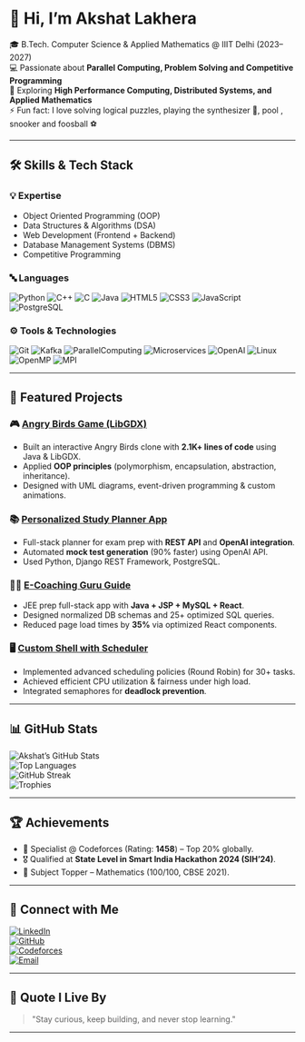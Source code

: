# 👋 Hi, I’m Akshat Lakhera

🎓 B.Tech. Computer Science & Applied Mathematics @ IIIT Delhi (2023–2027)  
💻 Passionate about **Parallel Computing, Problem Solving and Competitive Programming**  
🚀 Exploring **High Performance Computing, Distributed Systems, and Applied Mathematics**  
⚡ Fun fact: I love solving logical puzzles, playing the synthesizer 🎹, pool , snooker and foosball ⚽  

---

## 🛠️ Skills & Tech Stack  

### 💡 Expertise
- Object Oriented Programming (OOP)  
- Data Structures & Algorithms (DSA)  
- Web Development (Frontend + Backend)  
- Database Management Systems (DBMS)  
- Competitive Programming  

### 🔤 Languages
![Python](https://img.shields.io/badge/Python-3776AB?style=for-the-badge&logo=python&logoColor=white)
![C++](https://img.shields.io/badge/C++-00599C?style=for-the-badge&logo=cplusplus&logoColor=white)
![C](https://img.shields.io/badge/C-00599C?style=for-the-badge&logo=c&logoColor=white)
![Java](https://img.shields.io/badge/Java-007396?style=for-the-badge&logo=java&logoColor=white)
![HTML5](https://img.shields.io/badge/HTML5-E34F26?style=for-the-badge&logo=html5&logoColor=white)
![CSS3](https://img.shields.io/badge/CSS3-1572B6?style=for-the-badge&logo=css3&logoColor=white)
![JavaScript](https://img.shields.io/badge/JavaScript-F7DF1E?style=for-the-badge&logo=javascript&logoColor=black)
![PostgreSQL](https://img.shields.io/badge/PostgreSQL-336791?style=for-the-badge&logo=postgresql&logoColor=white)

### ⚙️ Tools & Technologies
![Git](https://img.shields.io/badge/Git-F05032?style=for-the-badge&logo=git&logoColor=white)
![Kafka](https://img.shields.io/badge/Kafka-231F20?style=for-the-badge&logo=apache-kafka&logoColor=white)
![ParallelComputing](https://img.shields.io/badge/Parallel-Computing-06B6D4?style=for-the-badge&logo=Parallel-Computing&logoColor=white)
![Microservices](https://img.shields.io/badge/Microservices-FF6F00?style=for-the-badge&logo=apache&logoColor=white)
![OpenAI](https://img.shields.io/badge/OpenAI-412991?style=for-the-badge&logo=openai&logoColor=white)
![Linux](https://img.shields.io/badge/Linux-FCC624?style=for-the-badge&logo=linux&logoColor=black)
![OpenMP](https://img.shields.io/badge/OpenMP-1D2D35?style=for-the-badge&logo=openmp&logoColor=white)
![MPI](https://img.shields.io/badge/MPI-0083C1?style=for-the-badge&logo=mpi&logoColor=white)

---

## 📂 Featured Projects  

### 🎮 [Angry Birds Game (LibGDX)](https://github.com/akl-akshat/AngryBirdGame2)
- Built an interactive Angry Birds clone with **2.1K+ lines of code** using Java & LibGDX.  
- Applied **OOP principles** (polymorphism, encapsulation, abstraction, inheritance).  
- Designed with UML diagrams, event-driven programming & custom animations.  

### 📚 [Personalized Study Planner App](https://github.com/Adit1414/StudyPlannerApp)  
- Full-stack planner for exam prep with **REST API** and **OpenAI integration**.  
- Automated **mock test generation** (90% faster) using OpenAI API.  
- Used Python, Django REST Framework, PostgreSQL.  

### 🧑‍🏫 [E-Coaching Guru Guide](https://github.com/RaghavvMittal11/Glorifly)  
- JEE prep full-stack app with **Java + JSP + MySQL + React**.  
- Designed normalized DB schemas and 25+ optimized SQL queries.  
- Reduced page load times by **35%** via optimized React components.  

### 🖥️ [Custom Shell with Scheduler](https://github.com/akl-akshat/OperatingSystems)  
- Implemented advanced scheduling policies (Round Robin) for 30+ tasks.  
- Achieved efficient CPU utilization & fairness under high load.  
- Integrated semaphores for **deadlock prevention**.  

---

## 📊 GitHub Stats  

![Akshat’s GitHub Stats](https://github-readme-stats.vercel.app/api?username=akl-akshat&show_icons=true&theme=radical)  
![Top Languages](https://github-readme-stats.vercel.app/api/top-langs/?username=akl-akshat&layout=compact&theme=tokyonight)  
![GitHub Streak](https://github-readme-streak-stats.herokuapp.com/?user=akl-akshat&theme=dark)  
![Trophies](https://github-profile-trophy.vercel.app/?username=akl-akshat&theme=onedark)  

---

## 🏆 Achievements  

- 🥇 Specialist @ Codeforces (Rating: **1458**) – Top 20% globally.  
- 🎖️ Qualified at **State Level in Smart India Hackathon 2024 (SIH’24)**.  
- 📘 Subject Topper – Mathematics (100/100, CBSE 2021).  

---

## 🔗 Connect with Me  

[![LinkedIn](https://img.shields.io/badge/LinkedIn-blue?style=for-the-badge&logo=linkedin)](https://www.linkedin.com/in/akshat-lakhera-19b7842b5/)  
[![GitHub](https://img.shields.io/badge/GitHub-000?style=for-the-badge&logo=github)](https://github.com/akl-akshat)  
[![Codeforces](https://img.shields.io/badge/Codeforces-445F9D?style=for-the-badge&logo=codeforces&logoColor=white)](https://codeforces.com/profile/Akshat_Lakhera)  
[![Email](https://img.shields.io/badge/Email-D14836?style=for-the-badge&logo=gmail&logoColor=white)](mailto:akshat23061@iiitd.ac.in)  

---

## 💬 Quote I Live By  
> "Stay curious, keep building, and never stop learning."  

---
